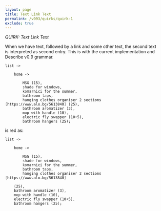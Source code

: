 ```yaml
---
layout: page
title: Text Link Text
permalink: /v093/quirks/quirk-1
exclude: true
---
```

_QUIRK: Text Link Text_

When we have text, followed by a link and some other text, the second text is interpreted as second entry. This is with the current implementation and Describe v0.9 grammar.

```
list ->

	home ->

		MSG (15),
		shade for windows,
		komarnici for the summer,
		bathroom taps,
		hanging clothes organiser 2 sections [https://www.alo.bg/5613840] (25),
		bathroom aromatizer (3),
		mop with handle (10),
		electric fly swapper (10+5),
		bathroom hangers (25);
```
is red as:
```
list ->

	home ->

		MSG (15),
		shade for windows,
		komarnici for the summer,
		bathroom taps,
		hanging clothes organiser 2 sections [https://www.alo.bg/5613840] 

	(25),
	bathroom aromatizer (3),
	mop with handle (10),
	electric fly swapper (10+5),
	bathroom hangers (25);
```
